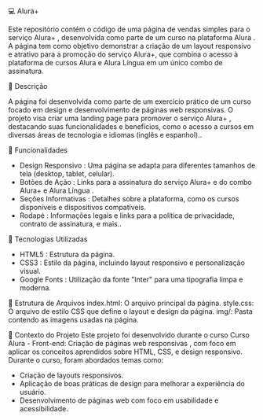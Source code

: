 💻 Alura+

Este repositório contém o código de uma página de vendas simples para o serviço Alura+ , desenvolvida como parte de um curso na plataforma Alura . A página tem como objetivo demonstrar a criação de um layout responsivo e atrativo para a promoção do serviço Alura+,
que combina o acesso à plataforma de cursos Alura e Alura Língua em um único combo de assinatura.

📌 Descrição

A página foi desenvolvida como parte de um exercício prático de um curso focado em design e desenvolvimento de páginas web responsivas. O projeto visa criar uma landing page para promover o serviço Alura+ , destacando suas funcionalidades e benefícios, como o acesso 
a cursos em diversas áreas de tecnologia e idiomas (inglês e espanhol)..

🎯 Funcionalidades

- Design Responsivo : Uma página se adapta para diferentes tamanhos de tela (desktop, tablet, celular).
- Botões de Ação : Links para a assinatura do serviço Alura+ e do combo Alura+ e Alura Língua .
- Seções Informativas : Detalhes sobre a plataforma, como os cursos disponíveis e dispositivos compatíveis.
- Rodapé : Informações legais e links para a política de privacidade, contrato de assinatura, e mais..

🚀 Tecnologias Utilizadas

- HTML5 : Estrutura da página.
- CSS3 : Estilo da página, incluindo layout responsivo e personalização visual.
- Google Fonts : Utilização da fonte "Inter" para uma tipografia limpa e moderna.

📂 Estrutura de Arquivos
index.html: O arquivo principal da página.
style.css: O arquivo de estilo CSS que define o layout e design da página.
img/: Pasta contendo as imagens usadas na página.

📜 Contexto do Projeto
Este projeto foi desenvolvido durante o curso Curso Alura - Front-end: Criação de páginas web responsivas , com foco em aplicar os conceitos aprendidos sobre HTML, CSS, e design responsivo. Durante o curso, foram abordados temas como:

- Criação de layouts responsivos.
- Aplicação de boas práticas de design para melhorar a experiência do usuário.
- Desenvolvimento de páginas web com foco em usabilidade e acessibilidade.


